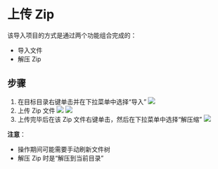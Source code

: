 # 上传 Zip

该导入项目的方式是通过两个功能组合完成的：

* 导入文件
* 解压 Zip

## 步骤

1. 在目标目录右键单击并在下拉菜单中选择“导入”
  ![](https://cloud.githubusercontent.com/assets/873584/6767938/42233628-d08a-11e4-9b1a-cc1864fa27a2.png)
2. 上传 Zip 文件
  ![](https://cloud.githubusercontent.com/assets/873584/6767939/42246548-d08a-11e4-90f9-e5fe1760c229.png)
  ![](https://cloud.githubusercontent.com/assets/873584/6767940/422df7d4-d08a-11e4-9993-e1a138c8f5c7.png)
3. 上传完毕后在该 Zip 文件右键单击，然后在下拉菜单中选择“解压缩”
  ![](https://cloud.githubusercontent.com/assets/873584/6767941/422e9ffe-d08a-11e4-9047-2ab01fc20fd4.png)

**注意**：

* 操作期间可能需要手动刷新文件树
* 解压 Zip 时是“解压到当前目录”